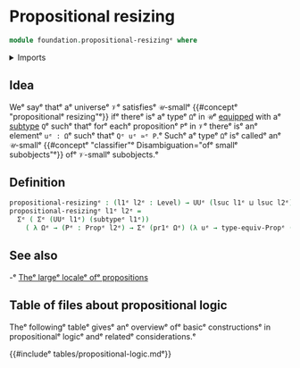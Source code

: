 # Propositional resizing

```agda
module foundation.propositional-resizingᵉ where
```

<details><summary>Imports</summary>

```agda
open import foundation.dependent-pair-typesᵉ
open import foundation.universe-levelsᵉ

open import foundation-core.propositionsᵉ
open import foundation-core.subtypesᵉ
```

</details>

## Idea

Weᵉ sayᵉ thatᵉ aᵉ universeᵉ `𝒱`ᵉ satisfiesᵉ `𝒰`-smallᵉ
{{#conceptᵉ "propositionalᵉ resizing"ᵉ}} ifᵉ thereᵉ isᵉ aᵉ typeᵉ `Ω`ᵉ in `𝒰`ᵉ
[equipped](foundation.structure.mdᵉ) with aᵉ
[subtype](foundation-core.subtypes.mdᵉ) `Q`ᵉ suchᵉ thatᵉ forᵉ eachᵉ propositionᵉ `P`ᵉ in
`𝒱`ᵉ thereᵉ isᵉ anᵉ elementᵉ `uᵉ : Ω`ᵉ suchᵉ thatᵉ `Qᵉ uᵉ ≃ᵉ P`.ᵉ Suchᵉ aᵉ typeᵉ `Ω`ᵉ isᵉ calledᵉ
anᵉ `𝒰`-smallᵉ {{#conceptᵉ "classifier"ᵉ Disambiguation="ofᵉ smallᵉ subobjects"ᵉ}} ofᵉ
`𝒱`-smallᵉ subobjects.ᵉ

## Definition

```agda
propositional-resizingᵉ : (l1ᵉ l2ᵉ : Level) → UUᵉ (lsuc l1ᵉ ⊔ lsuc l2ᵉ)
propositional-resizingᵉ l1ᵉ l2ᵉ =
  Σᵉ ( Σᵉ (UUᵉ l1ᵉ) (subtypeᵉ l1ᵉ))
    ( λ Ωᵉ → (Pᵉ : Propᵉ l2ᵉ) → Σᵉ (pr1ᵉ Ωᵉ) (λ uᵉ → type-equiv-Propᵉ (pr2ᵉ Ωᵉ uᵉ) Pᵉ))
```

## See also

-ᵉ [Theᵉ largeᵉ localeᵉ ofᵉ propositions](foundation.large-locale-of-propositions.mdᵉ)

## Table of files about propositional logic

Theᵉ followingᵉ tableᵉ givesᵉ anᵉ overviewᵉ ofᵉ basicᵉ constructionsᵉ in propositionalᵉ
logicᵉ andᵉ relatedᵉ considerations.ᵉ

{{#includeᵉ tables/propositional-logic.mdᵉ}}
